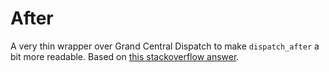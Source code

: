 After
=====
A very thin wrapper over Grand Central Dispatch to make `dispatch_after` a bit
more readable. Based on
[this stackoverflow answer](http://stackoverflow.com/a/24318861/2546659).
